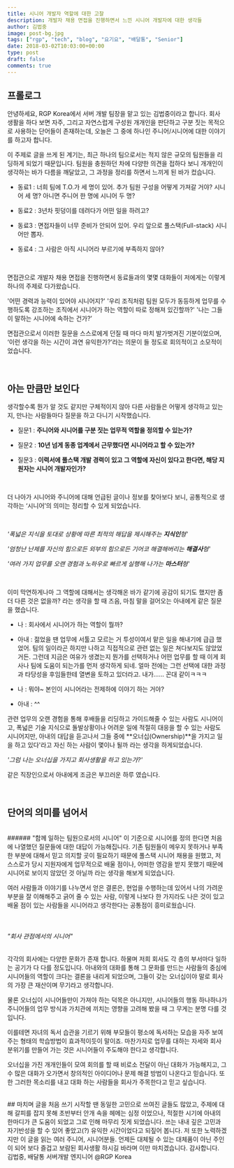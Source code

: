 ```yaml
---
title: 시니어 개발자 역할에 대한 고찰
description: 개발자 채용 면접을 진행하면서 느낀 시니어 개발자에 대한 생각들
author: 김법중
image: post-bg.jpg
tags: ["rgp", "tech", "blog", "요기요", "배달통", "Senior"]
date: 2018-03-02T10:03:00+00:00
type: post
draft: false
comments: true
---
```


## 프롤로그
안녕하세요, RGP Korea에서 서버 개발 팀장을 맡고 있는 김법중이라고 합니다.
회사 생활을 하다 보면 자주, 그리고 자연스럽게 구성원 개개인을 판단하고 구분 짓는 목적으로 사용하는 단어들이 존재하는데,
오늘은 그 중에 하나인 주니어/시니어에 대한 이야기를 하고자 합니다.

이 주제로 글을 쓰게 된 계기는, 최근 하나의 팀으로서는 적지 않은 규모의 팀원들을 리딩하게 되었기 때문입니다.
팀원을 충원하던 차에 다양한 의견을 접하다 보니 개개인이 생각하는 바가 다름을 깨달았고, 그 과정을 정리를 하면서 느끼게 된 바가 컸습니다.
<br>

* 동료1 : 너희 팀에 T.O.가 세 명이 있어. 추가 팀원 구성을 어떻게 가져갈 거야? 시니어 세 명? 아니면 주니어 한 명에 시니어 두 명?

* 동료2 : 3년차 핏덩이를 데려다가 어떤 일을 하려고?

* 동료3 : 면접자들이 너무 준비가 안되어 있어. 우리 앞으로 풀스택(Full-stack) 시니어만 뽑자.

* 동료4 : 그 사람은 아직 시니어라 부르기에 부족하지 않아?
<br>

면접관으로 개발자 채용 면접을 진행하면서 동료들과의 몇몇 대화들이 저에게는 이렇게 하나의 주제로 다가왔습니다.

'어떤 경력과 능력이 있어야 시니어지?'
'우리 조직처럼 팀원 모두가 동등하게 업무를 수행하도록 강조하는 조직에서 시니어가 하는 역할이 따로 정해져 있긴할까?'
'나는 그들이 말하는 시니어에 속하는 건가?’

면접관으로서 이러한 질문을 스스로에게 던질 때 마다 마치 발가벗겨진 기분이었으며,
‘이런 생각을 하는 시간이 과연 유익한가?’라는 의문이 들 정도로 회의적이고 소모적이었습니다.

<br />


## 아는 만큼만 보인다
생각할수록 뭔가 알 것도 같지만 구체적이지 않아 다른 사람들은 어떻게 생각하고 있는지, 만나는 사람들마다 질문을 하고 다니기 시작했습니다.
<br>

* 질문1 : **주니어와 시니어를 구분 짓는 업무적 역할을 정의할 수 있는가?**

* 질문2 : **10년 넘게 동종 업계에서 근무했다면 시니어라고 할 수 있는가?**

* 질문3 : **이력서에 풀스택 개발 경력이 있고 그 역할에 자신이 있다고 한다면, 해당 지원자는 시니어 개발자인가?**
<br>

더 나아가 시니어와 주니어에 대해 언급된 글이나 정보를 찾아보다 보니, 공통적으로 생각하는 ‘시니어’의 의미는 정리할 수 있게 되었습니다.

<br>


_'폭넓은 지식을 토대로 상황에 따른 최적의 해답을 제시해주는 **지식인**형'_

_'엄청난 난제를 자신의 힘으로든 외부의 힘으로든 기어코 해결해버리는 **해결사**형'_

_'여러 가지 업무를 오랜 경험과 노하우로 빠르게 실행해 나가는 **마스터**형'_

<br>


이미 막연하게나마 그 역할에 대해서는 생각해온 바가 같기에 공감이 되기도 했지만 좀 더 다른 것은 없을까? 라는 생각을 할 때 즈음, 마침 말을 걸어오는 아내에게 같은 질문을 했습니다.

* 나 : 회사에서 시니어가 하는 역할이 뭘까?

* 아내 : 젊었을 땐 업무에 서툴고 모르는 거 투성이여서 맡은 일을 해내기에 급급 했었어. 팀의 일이라곤 하지만 나하고 직접적으로 관련 없는 일은 쳐다보지도 않았었거든. 그런데 지금은 여유가 생겼는지 뭔가를 선택하거나 어떤 업무를 할 때 이게 회사나 팀에 도움이 되는가를 먼저 생각하게 되네. 얼마 전에는 그런 선택에 대한 과정과 타당성을 후임들한테 열변을 토하고 있더라고. 내가…… 꼰대 같이ㅋㅋㅋ

* 나 : 뭐야~ 본인이 시니어라는 전제하에 이야기 하는 거야?

* 아내 : ^^

관련 업무의 오랜 경험을 통해 후배들을 리딩하고 가이드해줄 수 있는 사람도 시니어이고,
폭넓은 기술 지식으로 돌발상황이나 어려운 일에 적절히 대응을 할 수 있는 사람도 시니어지만,
아내의 대답을 듣고나서 그들 중에 **오너십(Ownership)**을 가지고 일을 하고 있다'라고 자신 하는 사람이 몇이나 될까 라는 생각을 하게되었습니다.

_'그럼 나는 오너십을 가지고 회사생활을 하고 있는가?'_

같은 직장인으로서 아내에게 조금은 부끄러운 하루 였습니다.

<br />

## 단어의 의미를 넘어서
<br>
###### "함께 일하는 팀원으로서의 시니어"
이 기준으로 시니어를 정의 한다면 처음에 나열했던 질문들에 대한 대답이 가능해집니다.
기존 팀원들이 메우지 못하거나 부족한 부분에 대해서 믿고 의지할 곳이 필요하기 때문에 풀스택 시니어 채용을 원했고, 저 스스로가 당시 지원자에게 업무적으로 배울 점이나, 어떠한 영감을 받지 못했기 때문에 시니어로 보이지 않았던 것 아닐까 라는 생각을 해보게 되었습니다.

여러 사람들과 이야기를 나누면서 얻은 결론은, 현업을 수행하는데 있어서 나의 가려운 부분을 잘 이해해주고 긁어 줄 수 있는 사람, 이렇게 나보다 한 가지라도 나은 것이 있고 배울 점이 있는 사람들을 시니어라고 생각한다는 공통점이 흥미로웠습니다.

<br>

###### "회사 관점에서의 시니어"
각각의 회사에는 다양한 문화가 존재 합니다. 하물며 저희 회사도 각 층의 부서마다 일하는 공기가 다 다를 정도입니다.
아내와의 대화를 통해 그 문화를 만드는 사람들의 중심에 시니어들의 역할이 크다는 결론을 내리게 되었으며, 그들이 갖는 오너십이야 말로 회사의 가장 큰 재산이며 무기라고 생각합니다.

물론 오너십이 시니어들만이 가져야 하는 덕목은 아니지만, 시니어들의 행동 하나하나가 주니어들의 업무 방식과 가치관에 끼치는 영향을 고려해 봤을 때 그 무게는 분명 다를 것입니다.

이를테면 자녀의 독서 습관을 기르기 위해 부모들이 평소에 독서하는 모습을 자주 보여주는 형태의 학습방법이 효과적이듯이 말이죠. 마찬가지로 업무를 대하는 자세와 회사 분위기를 만들어 가는 것은 시니어들이 주도해야 한다고 생각합니다.

오너십을 가진 개개인들이 모여 회의를 할 때 비로소 전달이 아닌 대화가 가능해지고, 그 수 많은 대화가 오가면서 창의적인 아이디어나 문제 해결 방법이 나온다고 믿습니다. 또한 그러한 목소리를 내고 대화 하는 사람들을 회사가 주목한다고 믿고 싶습니다.

<br />
## 마치며
글을 처음 쓰기 시작할 땐 동일한 고민으로 쓰여진 글들도 많았고, 주제에 대해 갈피를 잡지 못해 초반부터 안개 속을 헤메는 심정 이었으나, 적절한 시기에 아내의 한마디가 큰 도움이 되었고 그로 인해 마무리 짓게 되었습니다.
쓰는 내내 깊은 고민과 자기반성을 할 수 있어 좋았고(?) 유익한 시간이었다고 되짚어 봅니다.
저 또한 노력하겠지만 이 글을 읽는 여러 주니어, 시니어분들. 언제든 대체될 수 있는 대체품이 아닌 주인이 되어 보다 즐겁고 보람된 회사생활 하시길 바라며 이만 마치겠습니다.
감사합니다.

<br>
김법중, 배달통 서버개발 엔지니어 @RGP Korea
